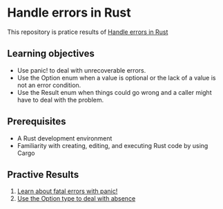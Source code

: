 # Handle errors in Rust

This repository is pratice results of [Handle errors in Rust](https://docs.microsoft.com/en-us/learn/modules/rust-error-handling)

## Learning objectives

* Use panic! to deal with unrecoverable errors.
* Use the Option enum when a value is optional or the lack of a value is not an error condition.
* Use the Result enum when things could go wrong and a caller might have to deal with the problem.

## Prerequisites

* A Rust development environment
* Familiarity with creating, editing, and executing Rust code by using Cargo

## Practive Results

1. [Learn about fatal errors with panic!](./fatal-errors-with-panic)
2. [Use the Option type to deal with absence](./use-option-type)
